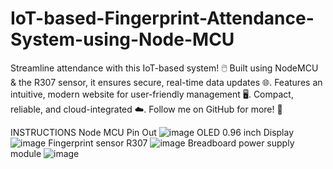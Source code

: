 # IoT-based-Fingerprint-Attendance-System-using-Node-MCU
Streamline attendance with this IoT-based system! 🖱️ Built using NodeMCU &amp; the R307 sensor, it ensures secure, real-time data updates 🌐. Features an intuitive, modern website for user-friendly management 🖥️. Compact, reliable, and cloud-integrated ☁️. Follow me on GitHub for more! 🚀

INSTRUCTIONS
Node MCU Pin Out
![image](https://github.com/user-attachments/assets/a0227a7c-1a8f-435a-bd7c-b9e8c90cf48c)
OLED 0.96 inch Display
![image](https://github.com/user-attachments/assets/ab9e9ddf-577a-443e-8d32-4a75beef5db2)
Fingerprint sensor R307
![image](https://github.com/user-attachments/assets/d05ece06-0527-4032-83dd-5f72926f554a)
Breadboard power supply module
![image](https://github.com/user-attachments/assets/a8d0f5ef-e797-4b6c-a442-b87e7490073b)

